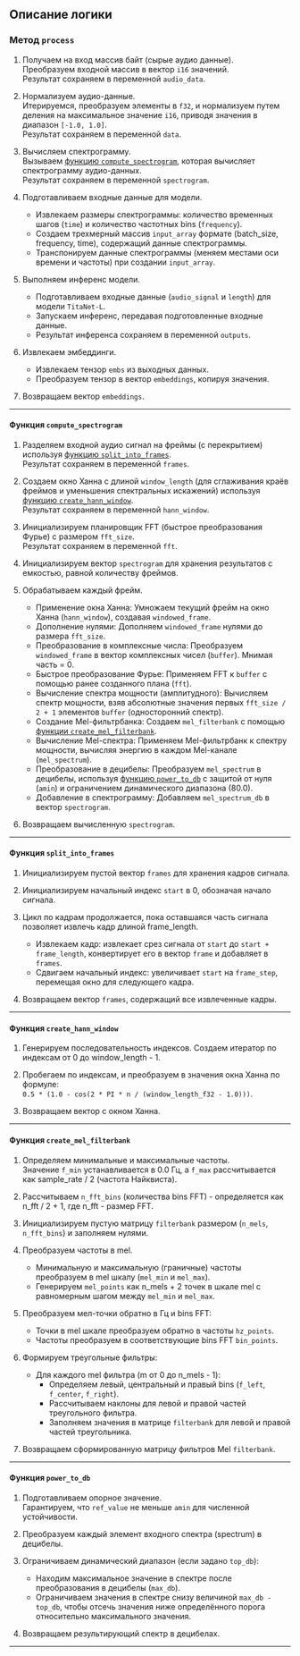## Описание логики

### Метод `process`

1) Получаем на вход массив байт (сырые аудио данные).  
   Преобразуем входной массив в вектор `i16` значений.  
   Результат сохраняем в переменной `audio_data`.

2) Нормализуем аудио-данные.  
   Итерируемся, преобразуем элементы в `f32`, и нормализуем путем деления на максимальное значение `i16`, приводя значения в диапазон `[-1.0, 1.0]`.  
   Результат сохраняем в переменной `data`.
   
3) Вычисляем спектрограмму.  
   Вызываем [функцию `compute_spectrogram`](#compute_spectrogram), которая вычисляет спектрограмму аудио-данных.  
   Результат сохраняем в переменной `spectrogram`.

4) Подготавливаем входные данные для модели.  
   - Извлекаем размеры спектрограммы: количество временных шагов (`time`) и количество частотных bins (`frequency`).
   - Создаем трехмерный массив `input_array` формате (batch_size, frequency, time), содержащий данные спектрограммы.
   - Транспонируем данные спектрограммы (меняем местами оси времени и частоты) при создании `input_array`.

5) Выполняем инференс модели.  
   - Подготавливаем входные данные (`audio_signal` и `length`) для модели `TitaNet-L`.
   - Запускаем инференс, передавая подготовленные входные данные.
   - Результат инференса сохраняем в переменной `outputs`.

6) Извлекаем эмбеддинги.  
   - Извлекаем тензор `embs` из выходных данных.
   - Преобразуем тензор в вектор `embeddings`, копируя значения.
   
7) Возвращаем вектор `embeddings`.

---

#### <a id="compute_spectrogram"> Функция `compute_spectrogram` </a>

1) Разделяем входной аудио сигнал на фреймы (с перекрытием) используя [функцию `split_into_frames`](#split_into_frames).  
   Результат сохраняем в переменной `frames`.

2) Создаем окно Ханна с длиной `window_length` (для сглаживания краёв фреймов и уменьшения спектральных искажений) используя [функцию `create_hann_window`](#create_hann_window).  
   Результат сохраняем в переменной `hann_window`.

3) Инициализируем планировщик FFT (быстрое преобразования Фурье) с размером `fft_size`.  
   Результат сохраняем в переменной `fft`.

4) Инициализируем вектор `spectrogram` для хранения результатов с емкостью, равной количеству фреймов.

5) Обрабатываем каждый фрейм.  
   - Применение окна Ханна: Умножаем текущий фрейм на окно Ханна (`hann_window`), создавая `windowed_frame`.
   - Дополнение нулями: Дополняем `windowed_frame` нулями до размера `fft_size`.
   - Преобразование в комплексные числа: Преобразуем `windowed_frame` в вектор комплексных чисел (`buffer`). Мнимая часть = 0.
   - Быстрое преобразование Фурье: Применяем FFT к `buffer` с помощью ранее созданного плана (`fft`).
   - Вычисление спектра мощности (амплитудного): Вычисляем спектр мощности, взяв абсолютные значения первых `fft_size / 2 + 1` элементов `buffer` (односторонний спектр).
   - Создание Mel-фильтрбанка: Создаем `mel_filterbank` с помощью [функции `create_mel_filterbank`](#create_mel_filterbank).
   - Вычисление Mel-спектра: Применяем Mel-фильтрбанк к спектру мощности, вычисляя энергию в каждом Mel-канале (`mel_spectrum`).
   - Преобразование в децибелы: Преобразуем `mel_spectrum` в децибелы, используя [функцию `power_to_db`](#power_to_db) с защитой от нуля (`amin`) и ограничением динамического диапазона (80.0).
   - Добавление в спектрограмму: Добавляем `mel_spectrum_db` в вектор `spectrogram`.

6) Возвращаем вычисленную `spectrogram`.

---

#### <a id="split_into_frames"> Функция `split_into_frames` </a>

1) Инициализируем пустой вектор `frames` для хранения кадров сигнала.

2) Инициализируем начальный индекс `start` в 0, обозначая начало сигнала.

3) Цикл по кадрам продолжается, пока оставшаяся часть сигнала позволяет извлечь кадр длиной frame_length.  
   - Извлекаем кадр: извлекает срез сигнала от `start` до `start + frame_length`, конвертирует его в вектор `frame` и добавляет в `frames`.
   - Сдвигаем начальный индекс: увеличивает `start` на `frame_step`, перемещая окно для следующего кадра.

4) Возвращаем вектор `frames`, содержащий все извлеченные кадры.

---

#### <a id="create_hann_window"> Функция `create_hann_window` </a>

1) Генерируем последовательность индексов. Создаем итератор по индексам от 0 до window_length - 1.

2) Пробегаем по индексам, и преобразуем в значения окна Ханна по формуле:  
   `0.5 * (1.0 - cos(2 * PI * n / (window_length_f32 - 1.0)))`.

3) Возвращаем вектор с окном Ханна.

---

#### <a id="create_mel_filterbank"> Функция `create_mel_filterbank` </a>

1) Определяем минимальные и максимальные частоты.  
   Значение `f_min` устанавливается в 0.0 Гц, а `f_max` рассчитывается как sample_rate / 2 (частота Найквиста).

2) Рассчитываем `n_fft_bins` (количества bins FFT) - определяется как n_fft / 2 + 1, где n_fft - размер FFT.

3) Инициализируем пустую матрицу `filterbank` размером (`n_mels`, `n_fft_bins`) и заполняем нулями.

4) Преобразуем частоты в mel.  
   - Минимальную и максимальную (граничные) частоты преобразуем в mel шкалу (`mel_min` и `mel_max`).
   - Генерируем `mel_points` как n_mels + 2 точек в шкале mel с равномерным шагом между `mel_min` и `mel_max`.

5) Преобразуем мел-точки обратно в Гц и bins FFT:  
    - Точки в mel шкале преобразуем обратно в частоты `hz_points`.
    - Частоты преобразуем в соответствующие bins FFT `bin_points`.

6) Формируем треугольные фильтры:  
    - Для каждого mel фильтра (m от 0 до n_mels - 1):
      - Определяем левый, центральный и правый bins (`f_left`, `f_center`, `f_right`).
      - Рассчитываем наклоны для левой и правой частей треугольного фильтра.
      - Заполняем значения в матрице `filterbank` для левой и правой частей треугольника.

7) Возвращаем сформированную матрицу фильтров Mel `filterbank`.

---

#### <a id="power_to_db"> Функция `power_to_db` </a>

1) Подготавливаем опорное значение.  
   Гарантируем, что `ref_value` не меньше `amin` для численной устойчивости.

2) Преобразуем каждый элемент входного спектра (spectrum) в децибелы.

3) Ограничиваем динамический диапазон (если задано `top_db`):  
   - Находим максимальное значение в спектре после преобразования в децибелы (`max_db`).
   - Ограничиваем значения в спектре снизу величиной `max_db - top_db`, чтобы отсечь значения ниже определённого порога относительно максимального значения.

4) Возвращаем результирующий спектр в децибелах.

---
